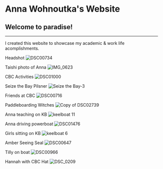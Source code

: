 # Anna Wohnoutka's Website
## Welcome to paradise!

***
I created this website to showcase my academic & work life acomplishments.

Headshot
![DSC00734](https://user-images.githubusercontent.com/95939657/145753004-09c407e1-9317-4509-bcdd-6c2527b13b5d.jpg)

Taishi photo of Anna
![IMG_0623](https://user-images.githubusercontent.com/95939657/145754503-e9c5ba95-0766-46ea-bc63-f35872d069f6.JPG)

CBC Activities
![DSC01000](https://user-images.githubusercontent.com/95939657/145753626-17ce940f-a47a-40c2-a413-6c82f144a7c7.jpg)

Seize the Bay Pilsner
![Seize the Bay-3](https://user-images.githubusercontent.com/95939657/145753662-c01ace67-1d26-4934-9ab2-e9143142db8b.jpg)

Friends at CBC
![DSC00716](https://user-images.githubusercontent.com/95939657/145753723-daf8428b-701f-473e-a518-7b29a30f1643.jpg)

Paddleboarding Witches
![Copy of DSC02739](https://user-images.githubusercontent.com/95939657/145753783-90c8b889-4adc-4429-879e-289f7f95a697.jpg)

Anna teaching on KB
![keelboat 11](https://user-images.githubusercontent.com/95939657/145753894-e4fb3bf5-ec8c-49fc-90aa-5ef8d532b912.jpeg)

Anna driving powerboat
![DSC01476](https://user-images.githubusercontent.com/95939657/145753950-da1d03a8-5feb-4fce-b08a-235631cbf9cd.jpg)

Girls sitting on KB
![keelboat 6](https://user-images.githubusercontent.com/95939657/145754084-8aea844d-9639-4d3b-8398-385021060a36.jpg)

Amber Seeing Seal
![DSC00647](https://user-images.githubusercontent.com/95939657/145754162-e149dc80-7a14-4753-9d37-b7da4698b178.jpg)

Tilly on boat
![DSC00966](https://user-images.githubusercontent.com/95939657/145754467-06523404-14fe-468e-afb3-c867895e21ad.jpg)

Hannah with CBC Hat
![DSC_0209](https://user-images.githubusercontent.com/95939657/145755029-316dbe11-3b97-430d-b532-dce0946ef687.jpeg)

